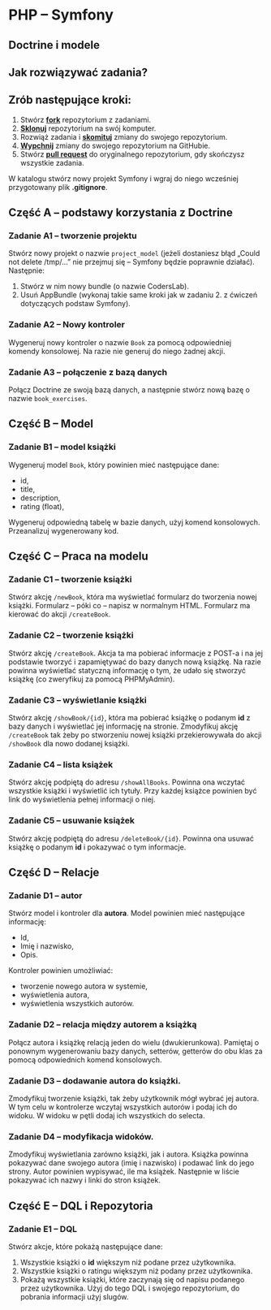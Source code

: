 # PHP &ndash; Symfony
## Doctrine i modele

## Jak rozwiązywać zadania?

## Zrób następujące kroki:

1. Stwórz [**fork**][forking] repozytorium z zadaniami.
2. [**Sklonuj**][ref-clone] repozytorium na swój komputer.
3. Rozwiąż zadania i [**skomituj**][ref-commit] zmiany do swojego repozytorium.
4. [**Wypchnij**][ref-push] zmiany do swojego repozytorium na GitHubie.
5. Stwórz [**pull request**][pull-request] do oryginalnego repozytorium, gdy skończysz wszystkie zadania.

W katalogu stwórz nowy projekt Symfony i wgraj do niego wcześniej przygotowany plik **.gitignore**.

## Część A &ndash; podstawy korzystania z Doctrine

### Zadanie A1 &ndash; tworzenie projektu
Stwórz nowy projekt o nazwie `project_model` (jeżeli dostaniesz błąd „Could not delete /tmp/…” nie przejmuj się &ndash; Symfony będzie poprawnie działać).
Następnie:
1. Stwórz w nim nowy bundle (o nazwie CodersLab).
2. Usuń AppBundle (wykonaj takie same kroki jak w zadaniu 2. z ćwiczeń dotyczących podstaw Symfony).

### Zadanie A2 &ndash; Nowy kontroler
Wygeneruj nowy kontroler o nazwie `Book` za pomocą odpowiedniej komendy konsolowej. Na razie nie generuj do niego żadnej akcji.

### Zadanie A3 &ndash; połączenie z bazą danych
Połącz Doctrine ze swoją bazą danych, a następnie stwórz nową bazę o nazwie `book_exercises`.

## Część B &ndash; Model

### Zadanie B1 &ndash; model książki
Wygeneruj model `Book`, który powinien mieć następujące dane:
  * id,
  * title,
  * description,
  * rating (float),

Wygeneruj odpowiedną tabelę w bazie danych, użyj komend konsolowych. Przeanalizuj wygenerowany kod.

## Część C &ndash; Praca na modelu

### Zadanie C1 &ndash; tworzenie książki
Stwórz akcję `/newBook`, która ma wyświetlać formularz do tworzenia nowej książki. Formularz &ndash; póki co &ndash; napisz w normalnym HTML. Formularz ma kierować do akcji `/createBook`.

### Zadanie C2 &ndash; tworzenie książki
Stwórz akcję `/createBook`. Akcja ta ma pobierać informacje z POST-a i na jej podstawie tworzyć i zapamiętywać do bazy danych nową książkę. Na razie powinna wyświetlać statyczną informację o tym, że udało się stworzyć książkę (co zweryfikuj za pomocą PHPMyAdmin).

### Zadanie C3 &ndash; wyświetlanie książki
Stwórz akcję `/showBook/{id}`, która ma pobierać książkę o podanym **id** z bazy danych i wyświetlać jej informację na stronie. Zmodyfikuj akcję `/createBook` tak żeby po stworzeniu nowej książki przekierowywała do akcji `/showBook` dla nowo dodanej książki.

### Zadanie C4 &ndash; lista książek
Stwórz akcję podpiętą do adresu `/showAllBooks`. Powinna ona wczytać wszystkie książki i wyświetlić ich tytuły. Przy każdej książce powinien być link do wyświetlenia pełnej informacji o niej.

### Zadanie C5 &ndash; usuwanie książek
Stwórz akcję podpiętą do adresu `/deleteBook/{id}`. Powinna ona usuwać książkę o podanym **id** i pokazywać o tym informacje.

## Część D &ndash; Relacje

### Zadanie D1 &ndash; autor
Stwórz model i kontroler dla **autora**. Model powinien mieć następujące informację:
  * Id,
  * Imię i nazwisko,
  * Opis.

Kontroler powinien umożliwiać:
* tworzenie nowego autora w systemie,
* wyświetlenia autora,
* wyświetlenia wszystkich autorów.

### Zadanie D2 &ndash; relacja między autorem a książką
Połącz autora i książkę relacją jeden do wielu (dwukierunkowa). Pamiętaj o ponownym wygenerowaniu bazy danych, setterów, getterów do obu klas za pomocą odpowiednich komend konsolowych.

### Zadanie D3 &ndash; dodawanie autora do książki.
Zmodyfikuj tworzenie książki, tak żeby użytkownik mógł wybrać jej autora. W tym celu w kontrolerze wczytaj wszystkich autorów i podaj ich do widoku. W widoku w pętli dodaj ich wszystkich do selecta.

### Zadanie D4 &ndash; modyfikacja widoków.
Zmodyfikuj wyświetlania zarówno książki, jak i autora.
Książka powinna pokazywać dane swojego autora (imię i nazwisko) i podawać link do jego strony.
Autor powinien wypisywać, ile ma książek. Następnie w liście pokazywać ich nazwy i linki do stron książek.

## Część E &ndash; DQL i Repozytoria

### Zadanie E1 &ndash; DQL
Stwórz akcje, które pokażą następujące dane:
  1. Wszystkie książki o **id** większym niż podane przez użytkownika.
  2. Wszystkie książki o ratingu większym niż podany przez użytkownika.
  3. Pokażą wszystkie książki, które zaczynają się od napisu podanego przez użytkownika.
Użyj do tego DQL i swojego repozytorium, do pobrania informacji użyj slugów.


<!-- Links -->
[forking]: https://guides.github.com/activities/forking/
[ref-clone]: http://gitref.org/creating/#clone
[ref-commit]: http://gitref.org/basic/#commit
[ref-push]: http://gitref.org/remotes/#push
[pull-request]: https://help.github.com/articles/creating-a-pull-request
